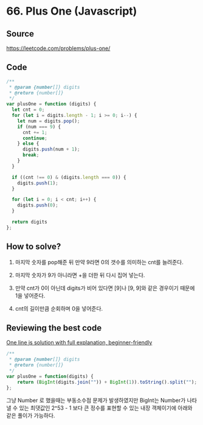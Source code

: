 # 66. Plus One (Javascript)

## Source

https://leetcode.com/problems/plus-one/

## Code

```javascript
/**
 * @param {number[]} digits
 * @return {number[]}
 */
var plusOne = function (digits) {
  let cnt = 0;
  for (let i = digits.length - 1; i >= 0; i--) {
    let num = digits.pop();
    if (num === 9) {
      cnt += 1;
      continue;
    } else {
      digits.push(num + 1);
      break;
    }
  }

  if ((cnt !== 0) & (digits.length === 0)) {
    digits.push(1);
  }

  for (let i = 0; i < cnt; i++) {
    digits.push(0);
  }

  return digits
};
```

## How to solve?

1. 마지막 숫자를 pop해준 뒤 만약 9라면 0의 갯수를 의미하는 cnt를 늘려준다.

2. 마지막 숫자가 9가 아니라면 +을 더한 뒤 다시 집어 넣는다.

3. 만약 cnt가 0이 아닌데 digits가 비어 있다면 [9]나 [9, 9]와 같은 경우이기 때문에 1을 넣어준다.

4. cnt의 길이만큼 순회하며 0을 넣어준다.

## Reviewing the best code

[One line js solution with full explanation, beginner-friendly](https://leetcode.com/problems/plus-one/solutions/3073756/one-line-js-solution-with-full-explanation-beginner-friendly/?languageTags=javascript)

```javascript
/**
 * @param {number[]} digits
 * @return {number[]}
 */
var plusOne = function(digits) {
    return (BigInt(digits.join("")) + BigInt(1)).toString().split("");
};
```

그냥 Number 로 했을때는 부동소수점 문제가 발생하였지만 BigInt는 Number가 나타낼 수 있는 최댓값인 2^53 - 1 보다 큰 정수를 표현할 수 있는 내장 객체이기에 아래와 같은 풀이가 가능하다.